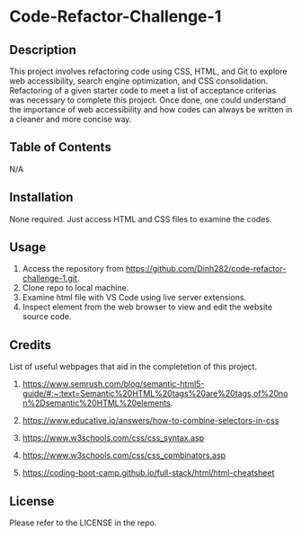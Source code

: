 # Code-Refactor-Challenge-1


## Description
This project involves refactoring code using CSS, HTML, and Git to explore web accessibility, search engine optimization, and CSS consolidation. Refactoring of a given starter code to meet a list of acceptance criterias was necessary to complete this project. Once done, one could understand the importance of web accessibility and how codes can always be written in a cleaner and more concise way. 


## Table of Contents 

N/A

## Installation

None required. Just access HTML and CSS files to examine the codes.

## Usage
1. Access the repository from https://github.com/Dinh282/code-refactor-challenge-1.git. 
2. Clone repo to local machine.
3. Examine html file with VS Code using live server extensions. 
4. Inspect element from the web browser to view and edit the website source code.

## Credits
List of useful webpages that aid in the completetion of this project. 
1. https://www.semrush.com/blog/semantic-html5-guide/#:~:text=Semantic%20HTML%20tags%20are%20tags,of%20non%2Dsemantic%20HTML%20elements.

2. https://www.educative.io/answers/how-to-combine-selectors-in-css

3. https://www.w3schools.com/css/css_syntax.asp

4. https://www.w3schools.com/css/css_combinators.asp

5. https://coding-boot-camp.github.io/full-stack/html/html-cheatsheet

## License

Please refer to the LICENSE in the repo.

